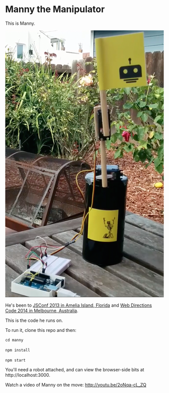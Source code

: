 Manny the Manipulator
===

This is Manny. 

![Manny the Manipulator](manny.png)

He's been to [JSConf 2013 in Amelia Island, Florida](https://speakerdeck.com/rockbot/ai-dot-js-robots-with-brains) and [Web Directions Code 2014 in Melbourne, Australia](https://speakerdeck.com/rockbot/you-can-do-what-with-math-now).

This is the code he runs on.

To run it, clone this repo and then:

```
cd manny

npm install

npm start
```

You'll need a robot attached, and can view the browser-side bits at http://localhost:3000.

Watch a video of Manny on the move: http://youtu.be/2oNqa-cL_ZQ
